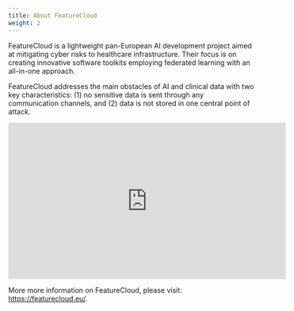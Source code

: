 ```yaml
---
title: About FeatureCloud
weight: 2
---
```


FeatureCloud is a lightweight pan-European AI development project aimed at mitigating cyber risks to healthcare infrastructure. Their focus is on creating innovative software toolkits employing federated learning with an all-in-one approach. 

FeatureCloud addresses the main obstacles of AI and clinical data with two key characteristics: (1) no sensitive data is sent through any communication channels, and (2) data is not stored in one central point of attack.

<div class="my-3">
<iframe width="560" height="315" src="https://www.youtube.com/embed/FLnNvhCUOIQ?si=bG1El-vjSoJAgo-W" title="YouTube video player" frameborder="0" allow="accelerometer; autoplay; clipboard-write; encrypted-media; gyroscope; picture-in-picture; web-share" referrerpolicy="strict-origin-when-cross-origin" allowfullscreen></iframe> 
</div>

More more information on FeatureCloud, please visit: https://featurecloud.eu/.